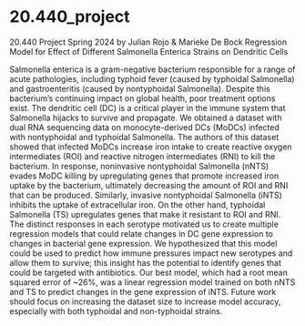 # 20.440_project
20.440 Project Spring 2024
by Julian Rojo & Marieke De Bock
Regression Model for Effect of Different Salmonella Enterica Strains on Dendritic Cells

Salmonella enterica is a gram-negative bacterium responsible for a range of acute pathologies, including typhoid fever (caused by typhoidal Salmonella) and gastroenteritis (caused by nontyphoidal Salmonella). Despite this bacterium’s continuing impact on global health, poor treatment options exist. The dendritic cell (DC) is a critical player in the immune system that Salmonella hijacks to survive and propagate. We obtained a dataset with dual RNA sequencing data on monocyte-derived DCs (MoDCs) infected with nontyphoidal and typhoidal Salmonella. The authors of this dataset showed that infected MoDCs increase iron intake to create reactive oxygen intermediates (ROI) and reactive nitrogen intermediates (RNI) to kill the bacterium. In response, noninvasive nontyphoidal Salmonella (nNTS) evades MoDC killing by upregulating genes that promote increased iron uptake by the bacterium, ultimately decreasing the amount of ROI and RNI that can be produced. Similarly, invasive nontyphoidal Salmonella (iNTS) inhibits the uptake of extracellular iron. On the other hand, typhoidal Salmonella (TS) upregulates genes that make it resistant to ROI and RNI. The distinct responses in each serotype motivated us to create multiple regression models that could relate changes in DC gene expression to changes in bacterial gene expression. We hypothesized that this model could be used to predict how immune pressures impact new serotypes and allow them to survive; this insight has the potential to identify genes that could be targeted with antibiotics. Our best model, which had a root mean squared error of ~26%, was a linear regression model trained on both nNTS and TS to predict changes in the gene expression of iNTS. Future work should focus on increasing the dataset size to increase model accuracy, especially with both typhoidal and non-typhoidal strains.
